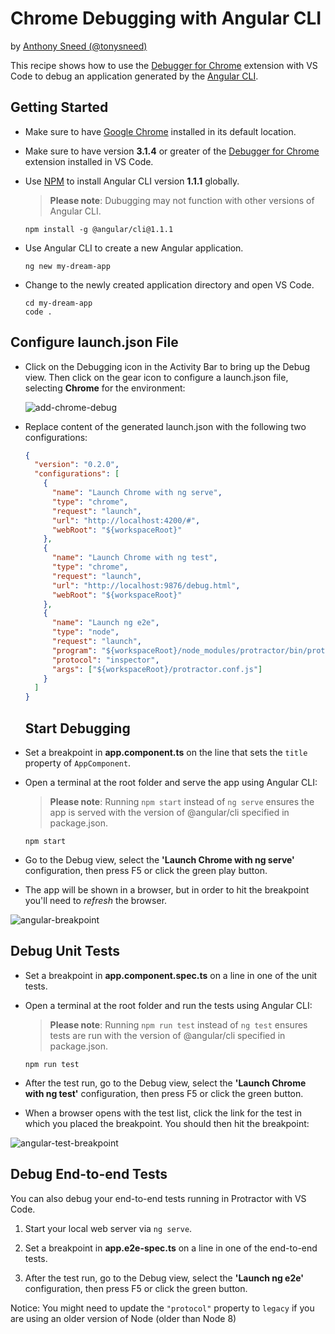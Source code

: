 # Chrome Debugging with Angular CLI

by [Anthony Sneed (@tonysneed)](https://github.com/tonysneed)

This recipe shows how to use the [Debugger for Chrome](https://github.com/Microsoft/vscode-chrome-debug) extension with VS Code to debug
an application generated by the [Angular CLI](https://cli.angular.io/).

## Getting Started

- Make sure to have [Google Chrome](https://www.google.com/chrome) installed in its default location.

- Make sure to have version **3.1.4** or greater of the [Debugger for Chrome](https://marketplace.visualstudio.com/items?itemName=msjsdiag.debugger-for-chrome) extension installed in VS Code.

- Use [NPM](https://www.npmjs.com) to install Angular CLI version **1.1.1** globally.

  > **Please note**: Dubugging may not function with other versions of Angular CLI.

    ```
    npm install -g @angular/cli@1.1.1
    ```

- Use Angular CLI to create a new Angular application.

    ```
    ng new my-dream-app
    ```

- Change to the newly created application directory and open VS Code.

    ```
    cd my-dream-app
    code .
    ```

## Configure launch.json File

- Click on the Debugging icon in the Activity Bar to bring up the Debug view.
Then click on the gear icon to configure a launch.json file, selecting **Chrome** for the environment:

   ![add-chrome-debug](https://user-images.githubusercontent.com/2836367/27004175-77582668-4dca-11e7-9ce8-30ef3af64a36.png)

- Replace content of the generated launch.json with the following two configurations:

  ```json
  {
    "version": "0.2.0",
    "configurations": [
      {
        "name": "Launch Chrome with ng serve",
        "type": "chrome",
        "request": "launch",
        "url": "http://localhost:4200/#",
        "webRoot": "${workspaceRoot}"
      },
      {
        "name": "Launch Chrome with ng test",
        "type": "chrome",
        "request": "launch",
        "url": "http://localhost:9876/debug.html",
        "webRoot": "${workspaceRoot}"
      },
      {
        "name": "Launch ng e2e",
        "type": "node",
        "request": "launch",
        "program": "${workspaceRoot}/node_modules/protractor/bin/protractor",
        "protocol": "inspector",
        "args": ["${workspaceRoot}/protractor.conf.js"]
      }      
    ]
  }
  ```

  ## Start Debugging

- Set a breakpoint in **app.component.ts** on the line that sets the `title` property of `AppComponent`.

- Open a terminal at the root folder and serve the app using Angular CLI:

  > **Please note**: Running `npm start` instead of `ng serve` ensures the app is served with the version of @angular/cli specified in package.json.

  ```
  npm start
  ```

- Go to the Debug view, select the **'Launch Chrome with ng serve'** configuration, then press F5 or click the green play button.

- The app will be shown in a browser, but in order to hit the breakpoint you'll need to *refresh* the browser.

![angular-breakpoint](https://user-images.githubusercontent.com/2836367/27004337-40bca8d8-4dcd-11e7-837e-b7602a3a622a.png)

## Debug Unit Tests

- Set a breakpoint in **app.component.spec.ts** on a line in one of the unit tests.

- Open a terminal at the root folder and run the tests using Angular CLI:

  > **Please note**: Running `npm run test` instead of `ng test` ensures tests are run with the version of @angular/cli specified in package.json.

  ```
  npm run test
  ```

- After the test run, go to the Debug view, select the **'Launch Chrome with ng test'** configuration, then press F5 or click the green button.

- When a browser opens with the test list, click the link for the test in which you placed the breakpoint. You should then hit the breakpoint:

![angular-test-breakpoint](https://user-images.githubusercontent.com/2836367/27004448-e5134ff8-4dce-11e7-8145-69de0956dd07.png)


## Debug End-to-end Tests

You can also debug your end-to-end tests running in Protractor with VS Code.

1. Start your local web server via `ng serve`.

2. Set a breakpoint in **app.e2e-spec.ts** on a line in one of the end-to-end tests.
  
4. After the test run, go to the Debug view, select the **'Launch ng e2e'** configuration, then press F5 or click the green button.

Notice: You might need to update the `"protocol"` property to `legacy` if you are using an older version of Node (older than Node 8)
